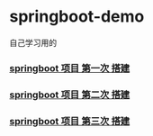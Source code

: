 # springboot-demo
自己学习用的
### [springboot 项目 第一次 搭建](https://github.com/lijiepersion/springboot-demo/blob/main/springboot-start/HELP.md)
### [springboot 项目 第二次 搭建](https://github.com/lijiepersion/springboot-demo/blob/main/springboot-mybatis-plus/HELP.md)
### [springboot 项目 第三次 搭建](https://github.com/lijiepersion/springboot-demo/blob/main/springboot-test/HELP.md)
